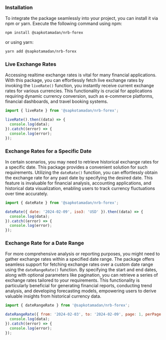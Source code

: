 ### Installation

To integrate the package seamlessly into your project, you can install it via npm or yarn. Execute the following command using npm:

```bash
npm install @sapkotamadan/nrb-forex
```

or using yarn:

```bash
yarn add @sapkotamadan/nrb-forex
```

### Live Exchange Rates

Accessing realtime exchange rates is vital for many financial applications. With this package, you can effortlessly fetch live exchange rates by invoking the `liveRate()` function, you instantly receive current exchange rates for various currencies. This functionality is crucial for applications requiring dynamic currency conversion, such as e-commerce platforms, financial dashboards, and travel booking systems.

```javascript
import { liveRate } from '@sapkotamadan/nrb-forex';

liveRate().then((data) => {
  console.log(data);
}).catch((error) => {
  console.log(error);
});
```

### Exchange Rates for a Specific Date

In certain scenarios, you may need to retrieve historical exchange rates for a specific date. This package provides a convenient solution for such requirements. Utilizing the `dateRate()` function, you can effortlessly obtain the exchange rate for any past date by specifying the desired date. This feature is invaluable for financial analysis, accounting applications, and historical data visualization, enabling users to track currency fluctuations over time accurately.

```javascript
import { dateRate } from '@sapkotamadan/nrb-forex';

dateRate({ date: '2024-02-09', iso3: 'USD' }).then((data) => {
  console.log(data);
}).catch((error) => {
  console.log(error);
});
```

### Exchange Rate for a Date Range

For more comprehensive analysis or reporting purposes, you might need to gather exchange rates within a specified date range. The package offers seamless support for fetching exchange rates over a custom date range using the `dateRangeRate()` function. By specifying the start and end dates, along with optional parameters like pagination, you can retrieve a series of exchange rates tailored to your requirements. This functionality is particularly beneficial for generating financial reports, conducting trend analysis, and developing forecasting models, empowering users to derive valuable insights from historical currency data.

```javascript
import { dateRangeRate } from '@sapkotamadan/nrb-forex';

dateRangeRate({ from: '2024-02-03', to: '2024-02-09', page: 1, perPage: 10 }).then((data) => {
  console.log(data);
}).catch((error) => {
  console.log(error);
});
```